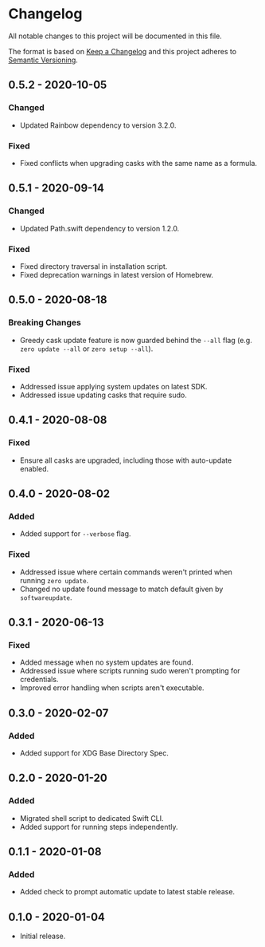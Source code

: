 # Changelog

All notable changes to this project will be documented in this file.

The format is based on [Keep a Changelog](http://keepachangelog.com/en/1.0.0/)
and this project adheres to [Semantic Versioning](https://semver.org/spec/v2.0.0.html).

## 0.5.2 - 2020-10-05

### Changed

- Updated Rainbow dependency to version 3.2.0.

### Fixed

- Fixed conflicts when upgrading casks with the same name as a formula.

## 0.5.1 - 2020-09-14

### Changed

- Updated Path.swift dependency to version 1.2.0.

### Fixed

- Fixed directory traversal in installation script.
- Fixed deprecation warnings in latest version of Homebrew.

## 0.5.0 - 2020-08-18

### Breaking Changes

- Greedy cask update feature is now guarded behind the `--all` flag (e.g. `zero
  update --all` or `zero setup --all`).
  
### Fixed

- Addressed issue applying system updates on latest SDK.
- Addressed issue updating casks that require sudo.

## 0.4.1 - 2020-08-08

### Fixed

- Ensure all casks are upgraded, including those with auto-update enabled.

## 0.4.0 - 2020-08-02

### Added

- Added support for `--verbose` flag.

### Fixed

- Addressed issue where certain commands weren't printed when running `zero update`.
- Changed no update found message to match default given by `softwareupdate`.

## 0.3.1 - 2020-06-13

### Fixed

- Added message when no system updates are found.
- Addressed issue where scripts running sudo weren't prompting for credentials.
- Improved error handling when scripts aren't executable.

## 0.3.0 - 2020-02-07

### Added

- Added support for XDG Base Directory Spec.

## 0.2.0 - 2020-01-20

### Added

- Migrated shell script to dedicated Swift CLI.
- Added support for running steps independently.

## 0.1.1 - 2020-01-08

### Added

- Added check to prompt automatic update to latest stable release.

## 0.1.0 - 2020-01-04

- Initial release.

